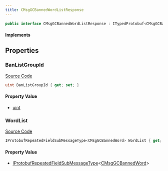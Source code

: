 ```yaml
---
title: CMsgGCBannedWordListResponse
---
```


```csharp
public interface CMsgGCBannedWordListResponse : ITypedProtobuf<CMsgGCBannedWordListResponse>, INativeHandle
```

#### Implements

## Properties

### BanListGroupId

[Source Code](https://github.com/swiftly-solution/swiftlys2/blob/beta/managed/src/SwiftlyS2.Generated/Protobufs/Interfaces/CMsgGCBannedWordListResponse.cs#L13)

```csharp
uint BanListGroupId { get; set; }
```

#### Property Value

- [uint](https://learn.microsoft.com/dotnet/api/system.uint32)

### WordList

[Source Code](https://github.com/swiftly-solution/swiftlys2/blob/beta/managed/src/SwiftlyS2.Generated/Protobufs/Interfaces/CMsgGCBannedWordListResponse.cs#L16)

```csharp
IProtobufRepeatedFieldSubMessageType<CMsgGCBannedWord> WordList { get; }
```

#### Property Value

- [IProtobufRepeatedFieldSubMessageType](/docs/api/shared/netmessages/iprotobufrepeatedfieldsubmessagetype-1)<[CMsgGCBannedWord](/docs/api/shared/protobufdefinitions/cmsggcbannedword)>

